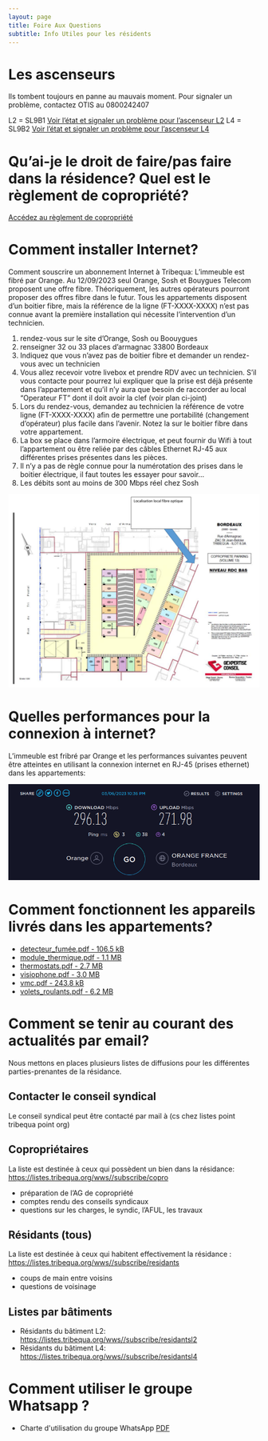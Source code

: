```yaml
---
layout: page
title: Foire Aux Questions
subtitle: Info Utiles pour les résidents
---
```



# Les ascenseurs

Ils tombent toujours en panne au mauvais moment. Pour signaler un problème, contactez OTIS au 0800242407

L2 = SL9B1 [Voir l’état et signaler un problème pour l’ascenseur L2](https://www.eotisline.fr/home?elevatorRef=SL9B1)
L4 = SL9B2 [Voir l’état et signaler un problème pour l’ascenseur L4](https://www.eotisline.fr/home?elevatorRef=SL9B2)

# Qu’ai-je le droit de faire/pas faire dans la résidence? Quel est le règlement de copropriété?

[Accédez au règlement de copropriété](/assets/pdf/RCP.pdf)

# Comment installer Internet?

Comment souscrire un abonnement Internet à Tribequa: L’immeuble est fibré par Orange. Au 12/09/2023 seul Orange, Sosh et Bouygues Telecom proposent une offre fibre. Théoriquement, les autres opérateurs pourront proposer des offres fibre dans le futur. Tous les appartements disposent d’un boitier fibre, mais la référence de la ligne (FT-XXXX-XXXX) n’est pas connue avant la première installation qui nécessite l’intervention d’un technicien.

1. rendez-vous sur le site d’Orange, Sosh ou Boouygues
2. renseigner 32 ou 33 places d’armagnac 33800 Bordeaux
3. Indiquez que vous n’avez pas de boitier fibre et demander un rendez-vous avec un technicien
4. Vous allez recevoir votre livebox et prendre RDV avec un technicien. S’il vous contacte pour pourrez lui expliquer que la prise est déjà présente dans l’appartement et qu’il n’y aura que besoin de raccorder au local “Operateur FT” dont il doit avoir la clef (voir plan ci-joint)
5. Lors du rendez-vous, demandez au technicien la référence de votre ligne (FT-XXXX-XXXX) afin de permettre une portabilité (changement d’opérateur) plus facile dans l’avenir. Notez la sur le boitier fibre dans votre appartement.
6. La box se place dans l’armoire électrique, et peut fournir du Wifi à tout l’appartement ou être reliée par des câbles Ethernet RJ-45 aux différentes prises présentes dans les pièces.
7. Il n’y a pas de règle connue pour la numérotation des prises dans le boitier électrique, il faut toutes les essayer pour savoir…
8. Les débits sont au moins de 300 Mbps réel chez Sosh

![Localisation du local fibre](assets/img/fibre.png)

# Quelles performances pour la connexion à internet?

L’immeuble est fribré par Orange et les performances suivantes peuvent être atteintes en utilisant la connexion internet en RJ-45 (prises ethernet) dans les appartements:

![Performances de la fibre](assets/img/fibre-perfs.png)

# Comment fonctionnent les appareils livrés dans les appartements?

* [detecteur_fumée.pdf - 106.5 kB](assets/pdf/detecteur_fumée.pdf)
* [module_thermique.pdf - 1.1 MB](assets/pdf/module_thermique.pdf)
* [thermostats.pdf - 2.7 MB](assets/pdf/thermostats.pdf)
* [visiophone.pdf - 3.0 MB](assets/pdf/visiophone.pdf)
* [vmc.pdf - 243.8 kB](assets/pdf/vmc.pdf)
* [volets_roulants.pdf - 6.2 MB](assets/pdf/volets_roulants.pdf)

# Comment se tenir au courant des actualités par email?

Nous mettons en places plusieurs listes de diffusions pour les différentes parties-prenantes de la résidance.

## Contacter le conseil syndical

Le conseil syndical peut être contacté par mail à (cs chez listes point tribequa point org)

## Copropriétaires

La liste est destinée à ceux qui possèdent un bien dans la résidance: <https://listes.tribequa.org/wws//subscribe/copro>

* préparation de l’AG de copropriété
* comptes rendu des conseils syndicaux
* questions sur les charges, le syndic, l’AFUL, les travaux

## Résidants (tous)

La liste est destinée à ceux qui habitent effectivement la résidance : <https://listes.tribequa.org/wws//subscribe/residants>

* coups de main entre voisins
* questions de voisinage

## Listes par bâtiments

* Résidants du bâtiment L2: <https://listes.tribequa.org/wws//subscribe/residantsl2>
* Résidants du bâtiment L4: <https://listes.tribequa.org/wws//subscribe/residantsl4>

# Comment utiliser le groupe Whatsapp ?

* Charte d'utilisation du groupe WhatsApp [PDF](assets/pdf/charte.pdf)